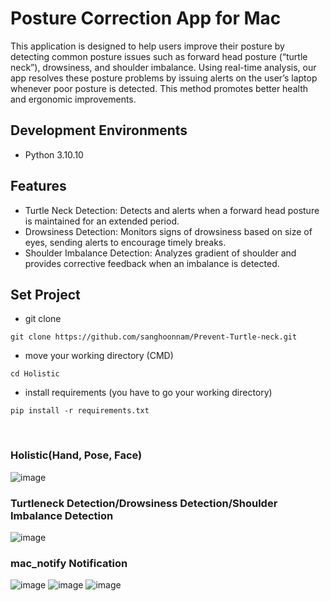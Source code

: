 # Posture Correction App for Mac
 This application is designed to help users improve their posture by detecting common posture issues such as forward head posture (“turtle neck”), drowsiness, and shoulder imbalance. Using real-time analysis, our app resolves these posture problems by issuing alerts on the user’s laptop whenever poor posture is detected. This method promotes better health and ergonomic improvements.
   
## Development Environments
- Python 3.10.10

## Features
- Turtle Neck Detection: Detects and alerts when a forward head posture is maintained for an extended period.
- Drowsiness Detection: Monitors signs of drowsiness based on size of eyes, sending alerts to encourage timely breaks.
- Shoulder Imbalance Detection: Analyzes gradient of shoulder and provides corrective feedback when an imbalance is detected.

## Set Project

- git clone 

```
git clone https://github.com/sanghoonnam/Prevent-Turtle-neck.git
```

- move your working directory (CMD)
```
cd Holistic
```

- install requirements (you have to go your working directory)
```
pip install -r requirements.txt
```
<br>

### Holistic(Hand, Pose, Face)
![image](https://user-images.githubusercontent.com/82289435/175852096-8e1364a2-3769-411e-a1c2-77a103df5e91.png)

### Turtleneck Detection/Drowsiness Detection/Shoulder Imbalance Detection
![image](https://github.com/sanghoonnam/Prevent-Turtle-neck/assets/102405778/5b421035-45e4-4202-8dfc-95e5968f59c3)

### mac_notify Notification
![image](https://github.com/sanghoonnam/Prevent-Turtle-neck/assets/102405778/a7c9e522-7ed1-45c9-a951-8479a570e70e)
![image](https://github.com/sanghoonnam/Prevent-Turtle-neck/assets/102405778/19be36a7-90ce-42d3-9a9f-53f27b94314b)
![image](https://github.com/sanghoonnam/Prevent-Turtle-neck/assets/102405778/eb3622aa-6509-4792-a17b-e44fc6722b31)